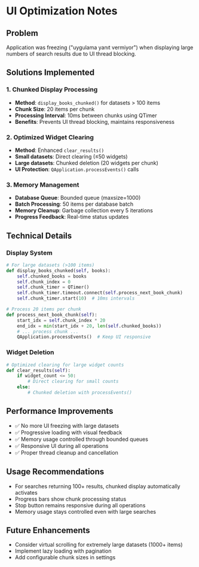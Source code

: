 # UI Optimization Notes

## Problem
Application was freezing ("uygulama yanıt vermiyor") when displaying large numbers of search results due to UI thread blocking.

## Solutions Implemented

### 1. Chunked Display Processing
- **Method**: `display_books_chunked()` for datasets > 100 items
- **Chunk Size**: 20 items per chunk
- **Processing Interval**: 10ms between chunks using QTimer
- **Benefits**: Prevents UI thread blocking, maintains responsiveness

### 2. Optimized Widget Clearing
- **Method**: Enhanced `clear_results()`
- **Small datasets**: Direct clearing (≤50 widgets)
- **Large datasets**: Chunked deletion (20 widgets per chunk)
- **UI Protection**: `QApplication.processEvents()` calls

### 3. Memory Management
- **Database Queue**: Bounded queue (maxsize=1000)
- **Batch Processing**: 50 items per database batch
- **Memory Cleanup**: Garbage collection every 5 iterations
- **Progress Feedback**: Real-time status updates

## Technical Details

### Display System
```python
# For large datasets (>100 items)
def display_books_chunked(self, books):
    self.chunked_books = books
    self.chunk_index = 0
    self.chunk_timer = QTimer()
    self.chunk_timer.timeout.connect(self.process_next_book_chunk)
    self.chunk_timer.start(10)  # 10ms intervals

# Process 20 items per chunk
def process_next_book_chunk(self):
    start_idx = self.chunk_index * 20
    end_idx = min(start_idx + 20, len(self.chunked_books))
    # ... process chunk ...
    QApplication.processEvents()  # Keep UI responsive
```

### Widget Deletion
```python
# Optimized clearing for large widget counts
def clear_results(self):
    if widget_count <= 50:
        # Direct clearing for small counts
    else:
        # Chunked deletion with processEvents()
```

## Performance Improvements
- ✅ No more UI freezing with large datasets
- ✅ Progressive loading with visual feedback
- ✅ Memory usage controlled through bounded queues
- ✅ Responsive UI during all operations
- ✅ Proper thread cleanup and cancellation

## Usage Recommendations
- For searches returning 100+ results, chunked display automatically activates
- Progress bars show chunk processing status
- Stop button remains responsive during all operations
- Memory usage stays controlled even with large searches

## Future Enhancements
- Consider virtual scrolling for extremely large datasets (1000+ items)
- Implement lazy loading with pagination
- Add configurable chunk sizes in settings

